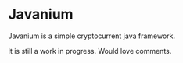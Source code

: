 # Javanium

Javanium is a simple cryptocurrent java framework.

It is still a work in progress. Would love comments.
